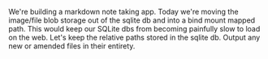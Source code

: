 We're building a markdown note taking app. Today we're moving the image/file blob storage out of the sqlite db and into a bind mount mapped path. This would keep our SQLite dbs from becoming painfully slow to load on the web. Let's keep the relative paths stored in the sqlite db. Output any new or amended files in their entirety. 

